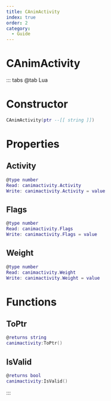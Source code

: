 ```yaml
---
title: CAnimActivity
index: true
order: 2
category:
  - Guide
---
```


# CAnimActivity

::: tabs
@tab Lua
# Constructor
```lua
CAnimActivity(ptr --[[ string ]])
```
# Properties
## Activity 
```lua
@type number
Read: canimactivity.Activity
Write: canimactivity.Activity = value
```
## Flags 
```lua
@type number
Read: canimactivity.Flags
Write: canimactivity.Flags = value
```
## Weight 
```lua
@type number
Read: canimactivity.Weight
Write: canimactivity.Weight = value
```
# Functions
## ToPtr
```lua
@returns string
canimactivity:ToPtr()
```
## IsValid
```lua
@returns bool
canimactivity:IsValid()
```

:::